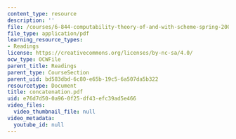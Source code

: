```yaml
---
content_type: resource
description: ''
file: /courses/6-844-computability-theory-of-and-with-scheme-spring-2003/e76d7d500a960f25df43efc39ad5e466_concatenation.pdf
file_type: application/pdf
learning_resource_types:
- Readings
license: https://creativecommons.org/licenses/by-nc-sa/4.0/
ocw_type: OCWFile
parent_title: Readings
parent_type: CourseSection
parent_uid: bd583dbd-6c80-e65b-19c5-6a507da5b322
resourcetype: Document
title: concatenation.pdf
uid: e76d7d50-0a96-0f25-df43-efc39ad5e466
video_files:
  video_thumbnail_file: null
video_metadata:
  youtube_id: null
---
```

